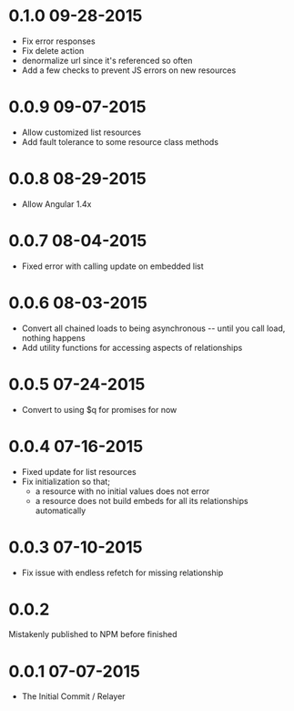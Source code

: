 0.1.0 09-28-2015
================
* Fix error responses
* Fix delete action
* denormalize url since it's referenced so often
* Add a few checks to prevent JS errors on new resources

0.0.9 09-07-2015
================
* Allow customized list resources
* Add fault tolerance to some resource class methods

0.0.8 08-29-2015
================
* Allow Angular 1.4x

0.0.7 08-04-2015
================
* Fixed error with calling update on embedded list

0.0.6 08-03-2015
================
* Convert all chained loads to being asynchronous -- until you call load, nothing happens
* Add utility functions for accessing aspects of relationships

0.0.5 07-24-2015
================
* Convert to using $q for promises for now

0.0.4 07-16-2015
================
* Fixed update for list resources
* Fix initialization so that;
  - a resource with no initial values does not error
  - a resource does not build embeds for all its relationships automatically

0.0.3 07-10-2015
================
* Fix issue with endless refetch for missing relationship

0.0.2
================
Mistakenly published to NPM before finished

0.0.1 07-07-2015
================
* The Initial Commit / Relayer
